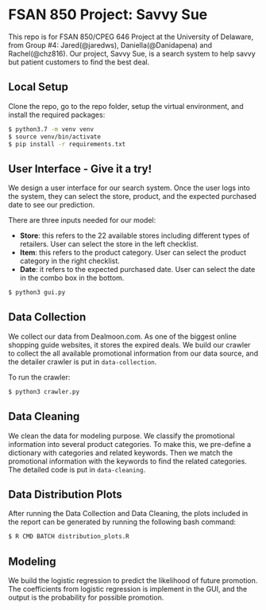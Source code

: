 # FSAN 850 Project: Savvy Sue
This repo is for FSAN 850/CPEG 646 Project at the University of Delaware, from Group #4: Jared(@jaredws), Daniella(@Danidapena) and Rachel(@chz816). Our project, Savvy Sue, is a search system to help savvy but patient customers to find the best deal.



## Local Setup

Clone the repo, go to the repo folder, setup the virtual environment, and install the required packages:

```bash
$ python3.7 -m venv venv
$ source venv/bin/activate
$ pip install -r requirements.txt
```



## User Interface - Give it a try!

We design a user interface for our search system. Once the user logs into the system, they can select the store, product, and the expected purchased date to see our prediction.

There are three inputs needed for our model:

- **Store**: this refers to the 22 available stores including different types of retailers. User can select the store in the left checklist.
- **Item**: this refers to the product category. User can select the product category in the right checklist.
- **Date**: it refers to the expected purchased date. User can select the date in the combo box in the bottom.

```bash
$ python3 gui.py
```



## Data Collection

We collect our data from Dealmoon.com. As one of the biggest online shopping guide websites, it stores the expired deals. We build our crawler to collect the all available promotional information from our data source, and the detailer crawler is put in ```data-collection```.

To run the crawler:

``````bash
$ python3 crawler.py
``````


## Data Cleaning

We clean the data for modeling purpose. We classify the promotional information into several product categories. To make this, we pre-define a dictionary with categories and related keywords. Then we match the promotional information with the keywords to find the related categories. The detailed code is put in ```data-cleaning```.



## Data Distribution Plots

After running the Data Collection and Data Cleaning, the plots included in the report can be generated by running the following bash command:

``````bash
$ R CMD BATCH distribution_plots.R
``````


## Modeling

We build the logistic regression to predict the likelihood of future promotion. The coefficients from logistic regression is implement in the GUI, and the output is the probability for possible promotion.
